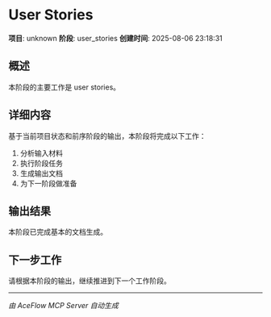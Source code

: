 # User Stories

**项目**: unknown
**阶段**: user_stories
**创建时间**: 2025-08-06 23:18:31

## 概述

本阶段的主要工作是 user stories。

## 详细内容

基于当前项目状态和前序阶段的输出，本阶段将完成以下工作：

1. 分析输入材料
2. 执行阶段任务
3. 生成输出文档
4. 为下一阶段做准备

## 输出结果

本阶段已完成基本的文档生成。

## 下一步工作

请根据本阶段的输出，继续推进到下一个工作阶段。

---
*由 AceFlow MCP Server 自动生成*
